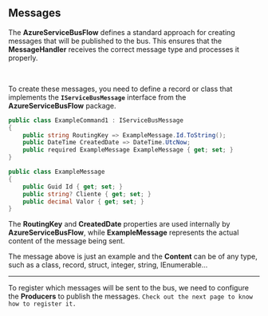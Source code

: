 ## Messages

The **AzureServiceBusFlow** defines a standard approach for creating messages that will be published to the bus. This ensures that the **MessageHandler** receives the correct message type and processes it properly.  

<br>

To create these messages, you need to define a record or class that implements the **`IServiceBusMessage`** interface from the **AzureServiceBusFlow** package.

```csharp
public class ExampleCommand1 : IServiceBusMessage
{
    public string RoutingKey => ExampleMessage.Id.ToString();
    public DateTime CreatedDate => DateTime.UtcNow;
    public required ExampleMessage ExampleMessage { get; set; }
}

public class ExampleMessage
{
    public Guid Id { get; set; }
    public string? Cliente { get; set; }
    public decimal Valor { get; set; }
}
```

The **RoutingKey** and **CreatedDate** properties are used internally by **AzureServiceBusFlow**, while **ExampleMessage** represents the actual content of the message being sent.

The message above is just an example and the **Content** can be of any type, such as a class, record, struct, integer, string, IEnumerable...

---

To register which messages will be sent to the bus, we need to configure the **Producers** to publish the messages. ``Check out the next page to know how to register it.``